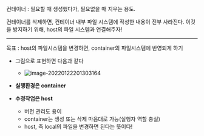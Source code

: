 컨테이너 : 필요할 때 생성했다가, 필요없을 때 지우는 용도.

컨테이너를 삭제하면, 컨테이너 내부 파일 시스템에 작성한 내용이 전부 사라진다. 이것을 방지하기 위해, host의 파일 시스템과 연결해주자!

---

목표 : host의 파일시스템을 변경하면, container의 파일시스템에 반영되게 하기

- 그림으로 표현하면 다음과 같다
  - ![image-20220122201303164](C:\Users\4545a\AppData\Roaming\Typora\typora-user-images\image-20220122201303164.png)

- **실행환경은 container**
- **수정작업은 host**
  - 버전 관리도 용이
  - container는 생성 또는 삭제 마음대로 가능(실행자 역할 충실)
  - host, 즉 local의 파일을 변경하면 된다는 뜻이다!







